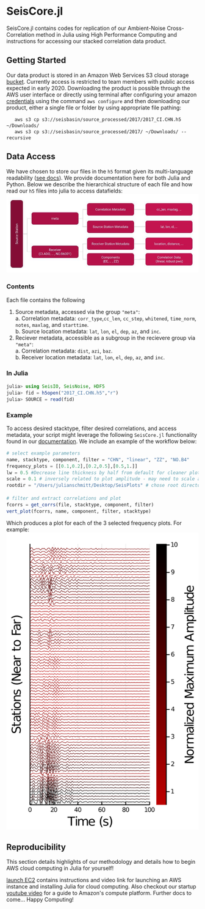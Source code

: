 # SeisCore.jl

SeisCore.jl contains codes for replication of our Ambient-Noise Cross-Correlation method in Julia using High Performance Computing 
and instructions for accessing our stacked correlation data product.

## Getting Started
Our data product is stored in an Amazon Web Services S3 cloud storage [bucket](https://s3.console.aws.amazon.com/s3/buckets/seisbasin?region=us-west-2&tab=objects).
 Currently access is restricted to team members with public access expected in early 2020. Downloading the product is possible through the AWS 
 user interface or directly using terminal after configuring your amazon [credentials](https://docs.aws.amazon.com/cli/latest/userguide/install-cliv2.html) 
 using the command `aws configure` and then downloading our product, either a single file or folder by using appropriate file pathing:
 ```
    aws s3 cp s3://seisbasin/source_processed/2017/2017_CI.CHN.h5 ~/Downloads/
    aws s3 cp s3://seisbasin/source_processed/2017/ ~/Downloads/ --recursive
 ```

## Data Access 
We have chosen to store our files in the `h5` format given its multi-language readability ([see docs](https://juliaio.github.io/HDF5.jl/stable/)). We provide documentation here for both
Julia and Python. Below we describe the hierarchical structure of each file and how read our `h5` files into julia to access datafields:  
![Data Pathing Graphic](src/assets/datafields.jpg)  
### Contents
Each file contains the following
1. Source metadata, accessed via the group `"meta"`:  
    a. Correlation metadata: `corr_type`,`cc_len`, `cc_step`, `whitened`, `time_norm`, `notes`, `maxlag`, and `starttime`.  
    b. Source location metadata: `lat`, `lon`, `el`, `dep`, `az`, and `inc`.  
2. Reciever metadata, accessible as a subgroup in the recievere group via `"meta"`:  
    a. Correlation metadata: `dist`, `azi`, `baz`.  
    b. Receiver location metadata: `lat`, `lon`, `el`, `dep`, `az`, and `inc`.  
### In Julia
```julia
julia> using SeisIO, SeisNoise, HDF5
julia> fid = h5open("2017_CI.CHN.h5","r")
julia> SOURCE = read(fid)
``` 


### Example
To access desired stacktype, filter desired correlations, and access metadata, your script might leverage the following `SeisCore.jl` functionality found in our [documentation](https://github.com/Julians42/SeisCore.jl/tree/master/docs/dataaccess.jl). We include an example of the workflow below:
```julia
# select example parameters 
name, stacktype, component, filter = "CHN", "linear", "ZZ", "NO.B4"
frequency_plots = [[0.1,0.2],[0.2,0.5],[0.5,1.]]
lw = 0.5 #Decrease line thickness by half from default for cleaner plots
scale = 0.1 # inversely related to plot amplitude - may need to scale accordingly
rootdir = "/Users/julianschmitt/Desktop/SeisPlots" # chose root directory for plots

# filter and extract correlations and plot
fcorrs = get_corrs(file, stacktype, component, filter)
vert_plot(fcorrs, name, component, filter, stacktype) 
```
Which produces a plot for each of the 3 selected frequency plots. For example:  
![Example Plot Graphic](src/assets/vertplot.png)  


## Reproducibility
This section details highlights of our methodology and details how to begin AWS cloud computing in Julia for yourself!

[launch EC2](https://github.com/Julians42/SeisCore.jl/blob/master/docs/launch_EC2.md) contains instructions and video link for launching an AWS instance and installing Julia for cloud computing. Also checkout our startup [youtube video](https://www.youtube.com/watch?v=0hGoK1SdBm4) for a guide to Amazon's compute platform. Further docs to come... Happy Computing!

